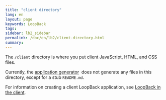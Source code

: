 ```yaml
---
title: "client directory"
lang: en
layout: page
keywords: LoopBack
tags:
sidebar: lb2_sidebar
permalink: /doc/en/lb2/client-directory.html
summary:
---
```


The `/client` directory is where you put client JavaScript, HTML, and CSS files.

Currently, the [application generator](https://docs.strongloop.com/display/APIC/Application+generator) 
does not generate any files in this directory, except for a stub `README.md`. 

For information on creating a client LoopBack application, see [LoopBack in the client](/doc/en/lb2/LoopBack-in-the-client.html).